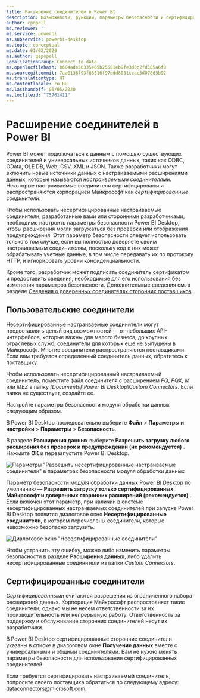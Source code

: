 ```yaml
---
title: Расширение соединителей в Power BI
description: Возможности, функции, параметры безопасности и сертифицированные соединители для расширения соединителей
author: cpopell
ms.reviewer: ''
ms.service: powerbi
ms.subservice: powerbi-desktop
ms.topic: conceptual
ms.date: 01/02/2020
ms.author: gepopell
LocalizationGroup: Connect to data
ms.openlocfilehash: b604ade56335e65b25501eb9fe3d3c2fd185a6f0
ms.sourcegitcommit: 7aa0136f93f88516f97ddd8031ccac5d07863b92
ms.translationtype: HT
ms.contentlocale: ru-RU
ms.lasthandoff: 05/05/2020
ms.locfileid: "75761411"
---
```

# <a name="connector-extensibility-in-power-bi"></a>Расширение соединителей в Power BI

Power BI может подключаться к данным с помощью существующих соединителей и универсальных источников данных, таких как ODBC, OData, OLE DB, Web, CSV, XML и JSON. Также разработчики могут включить новые источники данных с настраиваемыми расширениями данных, которые называются *настраиваемыми соединителями*. Некоторые настраиваемые соединители сертифицированы и распространяются корпорацией Майкрософт как *сертифицированные соединители*.

Чтобы использовать несертифицированные настраиваемые соединители, разработанные вами или сторонними разработчиками, необходимо настроить параметры безопасности Power BI Desktop, чтобы расширения могли загружаться без проверки или отображения предупреждения. Этот параметр безопасности следует использовать только в том случае, если вы полностью доверяете своим настраиваемым соединителям, поскольку код в них может обрабатывать учетные данные, в том числе передавать их по протоколу HTTP, и игнорировать уровни конфиденциальности.

Кроме того, разработчик может подписать соединитель сертификатом и предоставить сведения, необходимые для его использования без изменения параметров безопасности. Дополнительные сведения см. в разделе [Сведения о доверенных соединителях сторонних поставщиков](desktop-trusted-third-party-connectors.md).

## <a name="custom-connectors"></a>Пользовательские соединители

Несертифицированные настраиваемые соединители могут предоставлять целый ряд возможностей — от небольших API-интерфейсов, которые важны для малого бизнеса, до крупных отраслевых служб, соединители для которых еще не выпущены в Майкрософт. Многие соединители распространяются поставщиками. Если вам требуется определенный соединитель данных, обратитесь к поставщику. 

Чтобы использовать несертифицированный настраиваемый соединитель, поместите файл соединителя с расширением *PQ*, *PQX*, *M* или *MEZ* в папку *\[Documents]\\Power BI Desktop\\Custom Connectors*. Если папка не существует, создайте ее.

Настройте параметры безопасности модуля обработки данных следующим образом.

В Power BI Desktop последовательно выберите **Файл**  >  **Параметры и настройки**  >  **Параметры**  >  **Безопасность**.

В разделе **Расширения данных** выберите **Разрешить загрузку любого расширения без проверок и предупреждений (не рекомендуется)** . Нажмите **ОК** и перезапустите Power BI Desktop. 

![Параметры "Разрешить несертифицированные настраиваемые соединители" в параметрах безопасности модуля обработки данных](media/desktop-connector-extensibility/data-extension-security-1.png)

Параметр безопасности модуля обработки данных Power BI Desktop по умолчанию — **Разрешить загрузку только сертифицированных Майкрософт и доверенных сторонних расширений (рекомендуется)** . Если включен этот параметр, при наличии в системе несертифицированных настраиваемых соединителей при запуске Power BI Desktop появится диалоговое окно **Несертифицированные соединители**, в котором перечислены соединители, которые невозможно безопасно загрузить.

![Диалоговое окно "Несертифицированные соединители"](media/desktop-connector-extensibility/data-extension-security-2.png)

Чтобы устранить эту ошибку, можно либо изменить параметры безопасности в разделе **Расширения данных**, либо удалить несертифицированные соединители из папки *Custom Connectors*.

## <a name="certified-connectors"></a>Сертифицированные соединители

*Сертифицированными* считаются разрешения из ограниченного набора расширений данных. Корпорация Майкрософт распространяет такие соединители, однако мы не несем ответственности за их производительность или непрерывную работу. Ответственность за поддержку и обслуживание сторонних соединителей несут их разработчики. 

В Power BI Desktop сертифицированные сторонние соединители указаны в списке в диалоговом окне **Получение данных** вместе с универсальными и общими соединителями. Вам не нужно менять параметры безопасности для использования сертифицированных соединителей.

Если требуется сертифицировать настраиваемый соединитель, попросите своего поставщика обратиться по следующему адресу: dataconnectors@microsoft.com.
